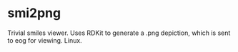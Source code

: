 # smi2png
Trivial smiles viewer. Uses RDKit to generate a .png depiction, which is sent to eog for viewing. Linux.
